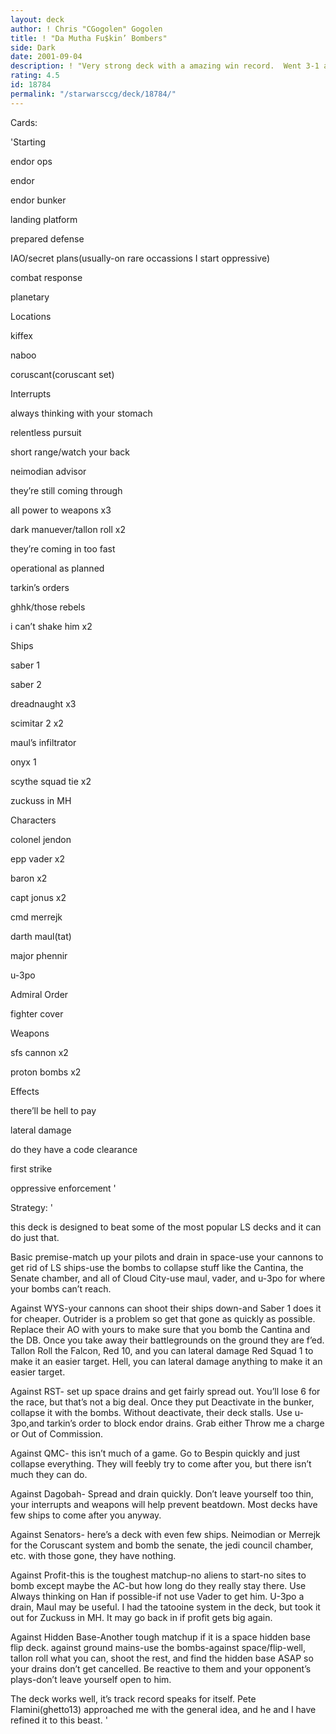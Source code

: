 ```yaml
---
layout: deck
author: ! Chris "CGogolen" Gogolen
title: ! "Da Mutha Fu$kin’ Bombers"
side: Dark
date: 2001-09-04
description: ! "Very strong deck with a amazing win record.  Went 3-1 at the Montreal DPC with a True Tie time loss to a WYS deck-because Out of play cards in lost pile don’t count for a true tie.  Also went 2-1 at DragonCon narrowly losing to Hidden Base."
rating: 4.5
id: 18784
permalink: "/starwarsccg/deck/18784/"
---
```

Cards: 

'Starting

endor ops

endor

endor bunker

landing platform

prepared defense

IAO/secret plans(usually-on rare occassions I start oppressive)

combat response

planetary


Locations

kiffex

naboo

coruscant(coruscant set)


Interrupts

always thinking with your stomach

relentless pursuit

short range/watch your back

neimodian advisor

they’re still coming through

all power to weapons x3

dark manuever/tallon roll x2

they’re coming in too fast

operational as planned

tarkin’s orders

ghhk/those rebels

i can’t shake him x2


Ships

saber 1

saber 2

dreadnaught x3

scimitar 2 x2

maul’s infiltrator

onyx 1

scythe squad tie x2

zuckuss in MH


Characters

colonel jendon

epp vader x2

baron x2

capt jonus x2

cmd merrejk

darth maul(tat)

major phennir

u-3po


Admiral Order

fighter cover


Weapons

sfs cannon x2

proton bombs x2


Effects

there’ll be hell to pay

lateral damage

do they have a code clearance

first strike

oppressive enforcement '

Strategy: '

this deck is designed to beat some of the most popular LS decks and it can do just that.


Basic premise-match up your pilots and drain in space-use your cannons to get rid of LS ships-use the bombs to collapse stuff like the Cantina, the Senate chamber, and all of Cloud City-use maul, vader, and u-3po for where your bombs can’t reach.


Against WYS-your cannons can shoot their ships down-and Saber 1 does it for cheaper.  Outrider is a problem so get that gone as quickly as possible.  Replace their AO with yours to make sure that you bomb the Cantina and the DB.  Once you take away their battlegrounds on the ground they are f’ed. Tallon Roll the Falcon, Red 10, and you can lateral damage Red Squad 1 to make it an easier target.  Hell, you can lateral damage anything to make it an easier target.


Against RST- set up space drains and get fairly spread out.  You’ll lose 6 for the race, but that’s not a big deal.  Once they put Deactivate in the bunker, collapse it with the bombs.  Without deactivate, their deck stalls.  Use u-3po,and tarkin’s order to block endor drains.  Grab either Throw me a charge or Out of Commission.


Against QMC- this isn’t much of a game.  Go to Bespin quickly and just collapse everything.  They will feebly try to come after you, but there isn’t much they can do.


Against Dagobah- Spread and drain quickly.  Don’t leave yourself too thin, your interrupts and weapons will help prevent beatdown.  Most decks have few ships to come after you anyway.


Against Senators- here’s a deck with even few ships.  Neimodian or Merrejk for the Coruscant system and bomb the senate, the jedi council chamber, etc.  with those gone, they have nothing.


Against Profit-this is the toughest matchup-no aliens to start-no sites to bomb except maybe the AC-but how long do they really stay there.  Use Always thinking on Han if possible-if not use Vader to get him.  U-3po a drain, Maul may be useful.  I had the tatooine system in the deck, but took it out for Zuckuss in MH.  It may go back in if profit gets big again.


Against Hidden Base-Another tough matchup if it is a space hidden base flip deck.  against ground mains-use the bombs-against space/flip-well, tallon roll what you can, shoot the rest, and find the hidden base ASAP so your drains don’t get cancelled.  Be reactive to them and your opponent’s plays-don’t leave yourself open to him.


The deck works well, it’s track record speaks for itself. Pete Flamini(ghetto13) approached me with the general idea, and he and I have refined it to this beast. '
